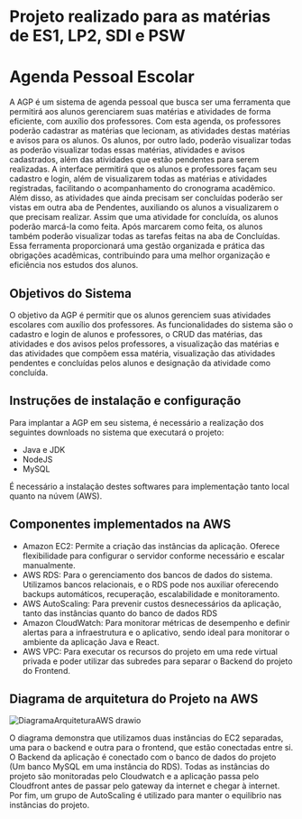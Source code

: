 # Projeto realizado para as matérias de ES1, LP2, SDI e PSW

# <AGP> Agenda Pessoal Escolar

A AGP é um sistema de agenda pessoal que busca ser uma ferramenta que
permitirá aos alunos gerenciarem suas matérias e atividades de forma eficiente, com
auxílio dos professores. Com esta agenda, os professores poderão cadastrar as matérias
que lecionam, as atividades destas matérias e avisos para os alunos. Os alunos, por outro
lado, poderão visualizar todas as poderão visualizar todas essas matérias, atividades e
avisos cadastrados, além das atividades que estão pendentes para serem realizadas. A
interface permitirá que os alunos e professores façam seu cadastro e login, além de
visualizarem todas as matérias e atividades registradas, facilitando o acompanhamento do
cronograma acadêmico. Além disso, as atividades que ainda precisam ser concluídas
poderão ser vistas em outra aba de Pendentes, auxiliando os alunos a visualizarem o que
precisam realizar. Assim que uma atividade for concluída, os alunos poderão marcá-la
como feita. Após marcarem como feita, os alunos também poderão visualizar todas as
tarefas feitas na aba de Concluídas. Essa ferramenta proporcionará uma gestão organizada
e prática das obrigações acadêmicas, contribuindo para uma melhor organização e
eficiência nos estudos dos alunos.

## Objetivos do Sistema

O objetivo da AGP é permitir que os alunos gerenciem suas atividades escolares
com auxílio dos professores. As funcionalidades do sistema são o cadastro e login de
alunos e professores, o CRUD das matérias, das atividades e dos avisos pelos professores,
a visualização das matérias e das atividades que compõem essa matéria, visualização das
atividades pendentes e concluídas pelos alunos e designação da atividade como concluída.

## Instruções de instalação e configuração

Para implantar a AGP em seu sistema, é necessário a realização dos seguintes downloads no sistema que executará o projeto:
- Java e JDK
- NodeJS
- MySQL

É necessário a instalação destes softwares para implementação tanto local quanto na núvem (AWS).

## Componentes implementados na AWS

- Amazon EC2: Permite a criação das instâncias da aplicação. Oferece flexibilidade
para configurar o servidor conforme necessário e escalar manualmente.
- AWS RDS: Para o gerenciamento dos bancos de dados do sistema. Utilizamos
bancos relacionais, e o RDS pode nos auxiliar oferecendo backups automáticos,
recuperação, escalabilidade e monitoramento.
- AWS AutoScaling: Para prevenir custos desnecessários da aplicação, tanto das instâncias quanto do banco de dados RDS
- Amazon CloudWatch: Para monitorar métricas de desempenho e definir alertas
para a infraestrutura e o aplicativo, sendo ideal para monitorar o ambiente da
aplicação Java e React.
- AWS VPC: Para executar os recursos do projeto em uma rede virtual privada e poder utilizar das subredes para separar o Backend do projeto do Frontend.

## Diagrama de arquitetura do Projeto na AWS

![DiagramaArquiteturaAWS drawio](https://github.com/user-attachments/assets/8964d260-94c3-4a52-9969-1070478d8572)

O diagrama demonstra que utilizamos duas instâncias do EC2 separadas, uma para o
backend e outra para o frontend, que estão conectadas entre si. O Backend da aplicação é conectado com o banco
de dados do projeto (Um banco MySQL em uma instância do RDS). Todas as instâncias do projeto são monitoradas pelo Cloudwatch e a aplicação
passa pelo Cloudfront antes de passar pelo gateway da internet e chegar à internet. Por fim, um grupo de AutoScaling é utilizado para manter o equilibrio nas instâncias do projeto.

